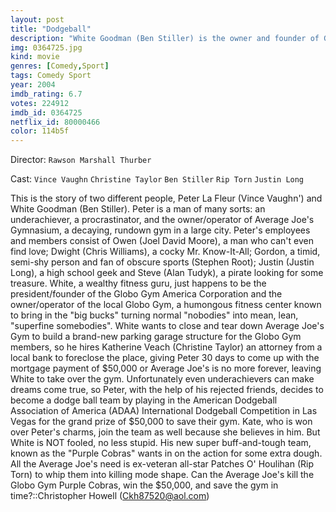 ```yaml
---
layout: post
title: "Dodgeball"
description: "White Goodman (Ben Stiller) is the owner and founder of Globo Gym, and would love nothing more than owning Average Joe's Gymnasium. Peter LaFleur (Vince Vaughn) doesn't want to lose his gym to Goodman, but can't find a way to get $50,000 in time. Peter and his gang of gym buddies think of ways to raise money, finally settling on winning a dodge ball tournament. White Goodman retaliates by creating his own dodge ball team to finish off Peter. Peter's team doesn't do too well, until legendary ADAA champ Patches O'Houlihan (Rip Torn) turns up ready to train them..."
img: 0364725.jpg
kind: movie
genres: [Comedy,Sport]
tags: Comedy Sport 
year: 2004
imdb_rating: 6.7
votes: 224912
imdb_id: 0364725
netflix_id: 80000466
color: 114b5f
---
```

Director: `Rawson Marshall Thurber`  

Cast: `Vince Vaughn` `Christine Taylor` `Ben Stiller` `Rip Torn` `Justin Long` 

This is the story of two different people, Peter La Fleur (Vince Vaughn') and White Goodman (Ben Stiller). Peter is a man of many sorts: an underachiever, a procrastinator, and the owner/operator of Average Joe's Gymnasium, a decaying, rundown gym in a large city. Peter's employees and members consist of Owen (Joel David Moore), a man who can't even find love; Dwight (Chris Williams), a cocky Mr. Know-It-All; Gordon, a timid, semi-shy person and fan of obscure sports (Stephen Root); Justin (Justin Long), a high school geek and Steve (Alan Tudyk), a pirate looking for some treasure. White, a wealthy fitness guru, just happens to be the president/founder of the Globo Gym America Corporation and the owner/operator of the local Globo Gym, a humongous fitness center known to bring in the "big bucks" turning normal "nobodies" into mean, lean, "superfine somebodies". White wants to close and tear down Average Joe's Gym to build a brand-new parking garage structure for the Globo Gym members, so he hires Katherine Veach (Christine Taylor) an attorney from a local bank to foreclose the place, giving Peter 30 days to come up with the mortgage payment of $50,000 or Average Joe's is no more forever, leaving White to take over the gym. Unfortunately even underachievers can make dreams come true, so Peter, with the help of his rejected friends, decides to become a dodge ball team by playing in the American Dodgeball Association of America (ADAA) International Dodgeball Competition in Las Vegas for the grand prize of $50,000 to save their gym. Kate, who is won over Peter's charms, join the team as well because she believes in him. But White is NOT fooled, no less stupid. His new super buff-and-tough team, known as the "Purple Cobras" wants in on the action for some extra dough. All the Average Joe's need is ex-veteran all-star Patches O' Houlihan (Rip Torn) to whip them into killing mode shape. Can the Average Joe's kill the Globo Gym Purple Cobras, win the $50,000, and save the gym in time?::Christopher Howell (Ckh87520@aol.com)